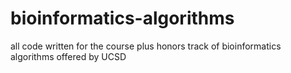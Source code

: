 # bioinformatics-algorithms
all code written for the course plus honors track of bioinformatics algorithms offered by UCSD
